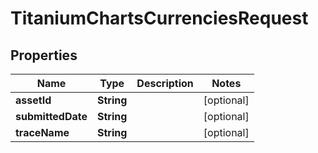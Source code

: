 

# TitaniumChartsCurrenciesRequest


## Properties

| Name | Type | Description | Notes |
|------------ | ------------- | ------------- | -------------|
|**assetId** | **String** |  |  [optional] |
|**submittedDate** | **String** |  |  [optional] |
|**traceName** | **String** |  |  [optional] |



